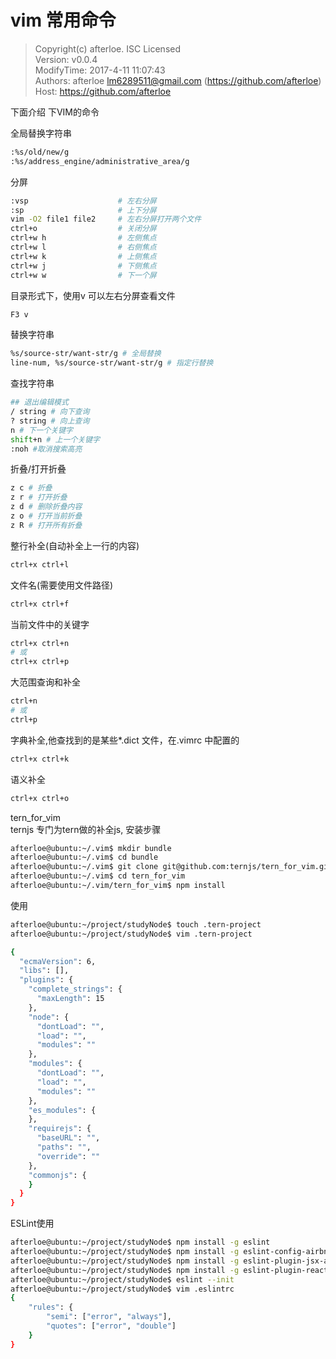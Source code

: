 # vim 常用命令

> Copyright(c) afterloe. ISC Licensed  
> Version: v0.0.4  
> ModifyTime: 2017-4-11 11:07:43  
> Authors:
    afterloe <lm6289511@gmail.com> (https://github.com/afterloe)  
> Host:
    https://github.com/afterloe  

下面介绍 下VIM的命令  

全局替换字符串
```bash
:%s/old/new/g
:%s/address_engine/administrative_area/g
```

分屏
```bash
:vsp					# 左右分屏
:sp						# 上下分屏
vim -O2 file1 file2		# 左右分屏打开两个文件
ctrl+o					# 关闭分屏
ctrl+w h				# 左侧焦点
ctrl+w l				# 右侧焦点
ctrl+w k				# 上侧焦点
ctrl+w j				# 下侧焦点
ctrl+w w				# 下一个屏
```

目录形式下，使用v 可以左右分屏查看文件
```bash
F3 v
```

替换字符串
```bash
%s/source-str/want-str/g # 全局替换
line-num, %s/source-str/want-str/g # 指定行替换
```

查找字符串  
```bash
## 退出编辑模式
/ string # 向下查询
? string # 向上查询
n # 下一个关键字
shift+n # 上一个关键字
:noh #取消搜索高亮
```

折叠/打开折叠
```bash
z c # 折叠
z r # 打开折叠
z d # 删除折叠内容
z o # 打开当前折叠
z R # 打开所有折叠
```


整行补全(自动补全上一行的内容)
```bash
ctrl+x ctrl+l
```

文件名(需要使用文件路径)
```bash
ctrl+x ctrl+f
```

当前文件中的关键字
```bash
ctrl+x ctrl+n 
# 或
ctrl+x ctrl+p
```

大范围查询和补全
```bash
ctrl+n
# 或
ctrl+p
```

字典补全,他查找到的是某些*.dict 文件，在.vimrc 中配置的
```bash
ctrl+x ctrl+k
```

语义补全
```bash
ctrl+x ctrl+o
```

tern_for_vim  
ternjs 专门为tern做的补全js, 安装步骤
```bash
afterloe@ubuntu:~/.vim$ mkdir bundle
afterloe@ubuntu:~/.vim$ cd bundle
afterloe@ubuntu:~/.vim$ git clone git@github.com:ternjs/tern_for_vim.git
afterloe@ubuntu:~/.vim$ cd tern_for_vim
afterloe@ubuntu:~/.vim/tern_for_vim$ npm install
```

使用
```bash
afterloe@ubuntu:~/project/studyNode$ touch .tern-project
afterloe@ubuntu:~/project/studyNode$ vim .tern-project

{
  "ecmaVersion": 6,
  "libs": [],
  "plugins": {
    "complete_strings": {
      "maxLength": 15
    },
    "node": {
      "dontLoad": "",
      "load": "",
      "modules": ""
    },
    "modules": {
      "dontLoad": "",
      "load": "",
      "modules": ""
    },
    "es_modules": {
	},
    "requirejs": {
      "baseURL": "",
      "paths": "",
      "override": ""
    },
    "commonjs": {
	}
  }
}
```

ESLint使用  
```bash
afterloe@ubuntu:~/project/studyNode$ npm install -g eslint
afterloe@ubuntu:~/project/studyNode$ npm install -g eslint-config-airbnb
afterloe@ubuntu:~/project/studyNode$ npm install -g eslint-plugin-jsx-a11y
afterloe@ubuntu:~/project/studyNode$ npm install -g eslint-plugin-react
afterloe@ubuntu:~/project/studyNode$ eslint --init
afterloe@ubuntu:~/project/studyNode$ vim .eslintrc
{
	"rules": {
		"semi": ["error", "always"],
		"quotes": ["error", "double"]
	}
}
```
